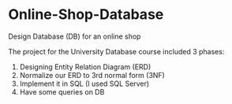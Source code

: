 # Online-Shop-Database
Design Database (DB) for an online shop

The project for the University Database course included 3 phases:
1. Designing Entity Relation Diagram (ERD)
2. Normalize our ERD to 3rd normal form (3NF)
3. Implement it in SQL (I used SQL Server)
4. Have some queries on DB